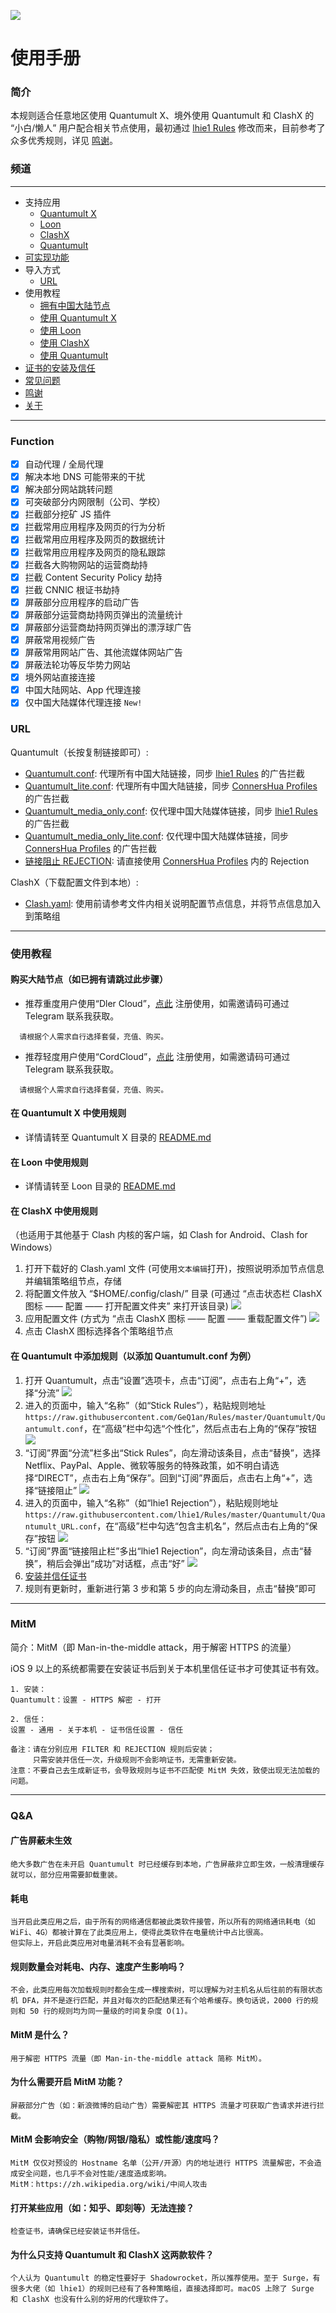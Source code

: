 ![](https://raw.githubusercontent.com/elanchou/Rules/master/Images/StickLogoMedium.png)
# 使用手册

### 简介

本规则适合任意地区使用 Quantumult X、境外使用 Quantumult 和 ClashX 的 “小白/懒人” 用户配合相关节点使用，最初通过 [lhie1 Rules](https://github.com/lhie1/Rules) 修改而来，目前参考了众多优秀规则，详见 [鸣谢](#鸣谢)。

### 频道

---

* 支持应用
  * [Quantumult X](https://apps.apple.com/app/quantumult-x/id1443988620)
  * [Loon](https://apps.apple.com/app/loon/id1373567447)
  * [ClashX](https://github.com/yichengchen/clashX)
  * [Quantumult](https://itunes.apple.com/app/quantumult/id1252015438)
* [可实现功能](#function)
* 导入方式
  * [URL](#url)
* 使用教程
  * [拥有中国大陆节点](#购买大陆节点如已拥有请跳过此步骤)
  * [使用 Quantumult X](https://github.com/GeQ1an/Rules/blob/master/QuantumultX/README.md)
  * [使用 Loon](https://github.com/GeQ1an/Rules/blob/master/Loon/README.md)
  * [使用 ClashX](#在-clashx-中使用规则)
  * [使用 Quantumult](#在-quantumult-中添加规则以添加-quantumultconf-为例)
* [证书的安装及信任](#mitm)
* [常见问题](#qa)
* [鸣谢](#鸣谢)
* [关于](#关于)

---

### Function
- [x] 自动代理 / 全局代理
- [x] 解决本地 DNS 可能带来的干扰
- [x] 解决部分网站跳转问题
- [x] 可突破部分内网限制（公司、学校）
- [x] 拦截部分挖矿 JS 插件
- [x] 拦截常用应用程序及网页的行为分析
- [x] 拦截常用应用程序及网页的数据统计
- [x] 拦截常用应用程序及网页的隐私跟踪
- [x] 拦截各大购物网站的运营商劫持
- [x] 拦截 Content Security Policy 劫持
- [x] 拦截 CNNIC 根证书劫持
- [x] 屏蔽部分应用程序的启动广告
- [x] 屏蔽部分运营商劫持网页弹出的流量统计
- [x] 屏蔽部分运营商劫持网页弹出的漂浮球广告
- [x] 屏蔽常用视频广告
- [x] 屏蔽常用网站广告、其他流媒体网站广告
- [x] 屏蔽法轮功等反华势力网站
- [x] 境外网站直接连接
- [x] 中国大陆网站、App 代理连接
- [x] 仅中国大陆媒体代理连接 `New!`

### URL

Quantumult（长按复制链接即可）:
* [Quantumult.conf](https://raw.githubusercontent.com/GeQ1an/Rules/master/Quantumult/Quantumult.conf): 代理所有中国大陆链接，同步 [lhie1 Rules](https://github.com/lhie1/Rules) 的广告拦截
* [Quantumult_lite.conf](https://raw.githubusercontent.com/GeQ1an/Rules/master/Quantumult/Quantumult_lite.conf): 代理所有中国大陆链接，同步 [ConnersHua Profiles](https://github.com/ConnersHua/Profiles) 的广告拦截
* [Quantumult_media_only.conf](https://raw.githubusercontent.com/GeQ1an/Rules/master/Quantumult/Quantumult_media_only.conf): 仅代理中国大陆媒体链接，同步 [lhie1 Rules](https://github.com/lhie1/Rules) 的广告拦截
* [Quantumult_media_only_lite.conf](https://raw.githubusercontent.com/GeQ1an/Rules/master/Quantumult/Quantumult_media_only_lite.conf): 仅代理中国大陆媒体链接，同步 [ConnersHua Profiles](https://github.com/ConnersHua/Profiles) 的广告拦截
* [链接阻止 REJECTION](https://raw.githubusercontent.com/ConnersHua/Profiles/master/Quantumult/Rejection.conf): 请直接使用 [ConnersHua Profiles](https://github.com/ConnersHua/Profiles) 内的 Rejection

ClashX（下载配置文件到本地）:
* [Clash.yaml](https://raw.githubusercontent.com/GeQ1an/Rules/master/Clash/Clash.yaml): 使用前请参考文件内相关说明配置节点信息，并将节点信息加入到策略组

---

### 使用教程

#### 购买大陆节点（如已拥有请跳过此步骤）
* 推荐重度用户使用“Dler Cloud”，[点此](https://dlercloud.com/auth/register?affid=7237) 注册使用，如需邀请码可通过 Telegram 联系我获取。
````
  请根据个人需求自行选择套餐，充值、购买。
````
* 推荐轻度用户使用“CordCloud”，[点此](https://www.cordcloud.cc/auth/register?code=16249) 注册使用，如需邀请码可通过 Telegram 联系我获取。
````
  请根据个人需求自行选择套餐，充值、购买。
````

#### 在 Quantumult X 中使用规则
* 详情请转至 Quantumult X 目录的 [README.md](https://github.com/GeQ1an/Rules/blob/master/QuantumultX/README.md)

#### 在 Loon 中使用规则
* 详情请转至 Loon 目录的 [README.md](https://github.com/GeQ1an/Rules/blob/master/Loon/README.md)
#### 在 ClashX 中使用规则
（也适用于其他基于 Clash 内核的客户端，如 Clash for Android、Clash for Windows）
1. 打开下载好的 Clash.yaml 文件 (可使用`文本编辑`打开)，按照说明添加节点信息并编辑策略组节点，存储
2. 将配置文件放入 “$HOME/.config/clash/” 目录 (可通过 “点击状态栏 ClashX 图标 —— 配置 —— 打开配置文件夹” 来打开该目录)
![](https://raw.githubusercontent.com/GeQ1an/Rules/master/Images/ClashX01.png)
3. 应用配置文件 (方式为 “点击 ClashX 图标 —— 配置 —— 重载配置文件”)
![](https://raw.githubusercontent.com/GeQ1an/Rules/master/Images/ClashX02.png)
4. 点击 ClashX 图标选择各个策略组节点
#### 在 Quantumult 中添加规则（以添加 Quantumult.conf 为例）
1. 打开 Quantumult，点击“设置”选项卡，点击“订阅”，点击右上角“+”，选择“分流”
![](https://raw.githubusercontent.com/GeQ1an/Rules/master/Images/Quantumult01.PNG)
2. 进入的页面中，输入“名称”（如“Stick Rules”），粘贴规则地址 `https://raw.githubusercontent.com/GeQ1an/Rules/master/Quantumult/Quantumult.conf`，在“高级”栏中勾选“个性化”，然后点击右上角的“保存”按钮
![](https://raw.githubusercontent.com/GeQ1an/Rules/master/Images/Quantumult02.PNG)
3. “订阅”界面“分流”栏多出“Stick Rules”，向左滑动该条目，点击“替换”，选择 Netflix、PayPal、Apple、微软等服务的特殊政策，如不明白请选择“DIRECT”，点击右上角“保存”。回到“订阅”界面后，点击右上角“+”，选择“链接阻止”
![](https://raw.githubusercontent.com/GeQ1an/Rules/master/Images/Quantumult03.PNG)
4. 进入的页面中，输入“名称”（如“lhie1 Rejection”），粘贴规则地址`https://raw.githubusercontent.com/lhie1/Rules/master/Quantumult/Quantumult_URL.conf`，在“高级”栏中勾选“包含主机名”，然后点击右上角的“保存”按钮
![](https://raw.githubusercontent.com/GeQ1an/Rules/master/Images/Quantumult04.PNG)
5. “订阅”界面“链接阻止栏”多出“lhie1 Rejection”，向左滑动该条目，点击“替换”，稍后会弹出“成功”对话框，点击“好”
![](https://raw.githubusercontent.com/GeQ1an/Rules/master/Images/Quantumult05.PNG)
6. [安装并信任证书](#mitm)
7. 规则有更新时，重新进行第 3 步和第 5 步的向左滑动条目，点击“替换”即可

---

### MitM

简介：MitM（即 Man-in-the-middle attack，用于解密 HTTPS 的流量）

iOS 9 以上的系统都需要在安装证书后到关于本机里信任证书才可使其证书有效。
````
1. 安装：
Quantumult：设置 - HTTPS 解密 - 打开

2. 信任：
设置 - 通用 - 关于本机 - 证书信任设置 - 信任

备注：请在分别应用 FILTER 和 REJECTION 规则后安装；
     只需安装并信任一次，升级规则不会影响证书，无需重新安装。
注意：不要自己去生成新证书，会导致规则与证书不匹配使 MitM 失效，致使出现无法加载的问题。
````

---

### Q&A

#### 广告屏蔽未生效
````
绝大多数广告在未开启 Quantumult 时已经缓存到本地，广告屏蔽非立即生效，一般清理缓存就可以，部分应用需要卸载重装。
````

#### 耗电
````
当开启此类应用之后，由于所有的网络通信都被此类软件接管，所以所有的网络通讯耗电（如 WiFi、4G）都被计算在了此类应用上，使得此类软件在电量统计中占比很高。
但实际上，开启此类应用对电量消耗不会有显著影响。
````

#### 规则数量会对耗电、内存、速度产生影响吗？
````
不会，此类应用每次加载规则时都会生成一棵搜索树，可以理解为对主机名从后往前的有限状态机 DFA，并不是逐行匹配，并且对每次的匹配结果还有个哈希缓存。换句话说，2000 行的规则和 50 行的规则均为同一量级的时间复杂度 O(1)。
````

#### MitM 是什么？
````
用于解密 HTTPS 流量（即 Man-in-the-middle attack 简称 MitM）。
````

#### 为什么需要开启 MitM 功能？
````
屏蔽部分广告（如：新浪微博的启动广告）需要解密其 HTTPS 流量才可获取广告请求并进行拦截。
````

#### MitM 会影响安全（购物/网银/隐私）或性能/速度吗？
````
MitM 仅仅对预设的 Hostname 名单（公开/开源）内的地址进行 HTTPS 流量解密，不会造成安全问题，也几乎不会对性能/速度造成影响。
MitM：https://zh.wikipedia.org/wiki/中间人攻击
````

#### 打开某些应用（如：知乎、即刻等）无法连接？
````
检查证书，请确保已经安装证书并信任。
````

#### 为什么只支持 Quantumult 和 ClashX 这两款软件？
````
个人认为 Quantumult 的稳定性要好于 Shadowrocket，所以推荐使用。至于 Surge，有很多大佬（如 lhie1）的规则已经有了各种策略组，直接选择即可。macOS 上除了 Surge 和 ClashX 也没有什么别的好用的代理软件了。
````
